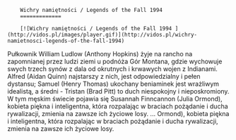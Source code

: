
        Wichry namiętności / Legends of the Fall 1994 
        =============
        
        [![Wichry namiętności / Legends of the Fall 1994 ](http://vidos.pl/images/player.gif)](http://vidos.pl/wichry-namietnosci-legends-of-the-fall-1994)
        
        
 Pułkownik William Ludlow (Anthony Hopkins) żyje na rancho na zapomnianej przez ludzi ziemi u podnóża Gór Montana, gdzie wychowuje swych trzech synów z dala od okrutnych i krwawych wojen z Indianami. Alfred (Aidan Quinn) najstarszy z nich, jest odpowiedzialny i pełen dystansu; Samuel (Henry Thomas) ukochany beniaminek jest wrażliwym idealistą, a średni - Tristan (Brad Pitt) to duch niespokojny i nieposkromiony. W tym męskim świecie pojawia się Susannah Finncannon (Julia Ormond), kobieta piękna i inteligentna, która rozpalając w braciach pożądanie i ducha rywalizacji, zmienia na zawsze ich życiowe losy.   ... Ormond), kobieta piękna i inteligentna, która rozpalając w braciach pożądanie i ducha rywalizacji, zmienia na zawsze ich życiowe losy.
    